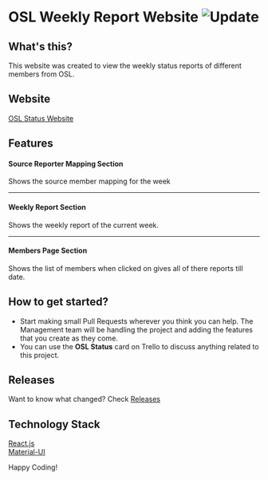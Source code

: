 # OSL Weekly Report Website ![Update](https://img.shields.io/badge/May-2020-blue.svg?longCache=true&style=for-the-badge)

## What's this?

This website was created to view the weekly status reports of different members from OSL.

## Website

[OSL Status Website](https://osl-status.netlify.app)

## Features

#### Source Reporter Mapping Section

Shows the source member mapping for the week

---

#### Weekly Report Section

Shows the weekly report of the current week.

---

#### Members Page Section

Shows the list of members when clicked on gives all of there reports till date.

## How to get started?

- Start making small Pull Requests wherever you think you can help. The Management team will be handling the project and adding the features that you create as they come.
- You can use the **OSL Status** card on Trello to discuss anything related to this project.

## Releases

Want to know what changed? Check [Releases](https://gitlab.com/osl-vvce/osl-status/-/releases)

## Technology Stack

[React.js](https://www.reactjs.org) <br />
[Material-UI](https://material-ui.com/)

Happy Coding!
